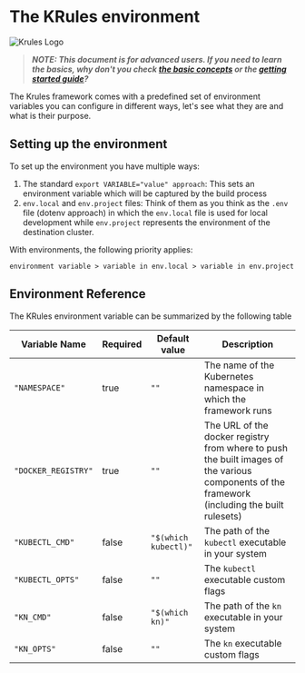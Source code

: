 # The KRules environment

![Krules Logo](https://github.com/airspot-dev/krules/blob/feature/docs/.support/krules_ext_logo.png)

> ***NOTE: This document is for advanced users. If you need to learn the basics, why don't you check [the basic concepts](./concepts) or the [getting started guide](./getting-started)?***

The Krules framework comes with a predefined set of environment variables you can configure in different ways, let's see what they are and what is their purpose.

## Setting up the environment

To set up the environment you have multiple ways:

1. The standard `export VARIABLE="value" approach`: This sets an environment variable which will be captured by the build process
2. `env.local` and `env.project` files:
  Think of them as you think as the `.env` file (dotenv approach) in which the `env.local` file is used for local development while `env.project` represents the environment of the destination cluster. 

With environments, the following priority applies:

```
environment variable > variable in env.local > variable in env.project
```

## Environment Reference

The KRules environment variable can be summarized by the following table

| Variable Name            | Required | Default value        | Description 
|--------------------------|----------|----------------------|--------------------
| `"NAMESPACE"`            | true     | `""`                 | The name of the Kubernetes namespace in which the framework runs 
| `"DOCKER_REGISTRY"`      | true     | `""`                 | The URL of the docker registry from where to push the built images of the various components of the framework (including the built rulesets)
| `"KUBECTL_CMD"`          | false    | `"$(which kubectl)"` | The path of the `kubectl` executable in your system
| `"KUBECTL_OPTS"`         | false    | `""`                 | The `kubectl` executable custom flags
| `"KN_CMD"`               | false    | `"$(which kn)"`      | The path of the `kn` executable in your system
| `"KN_OPTS"`              | false    | `""`                 | The `kn` executable custom flags